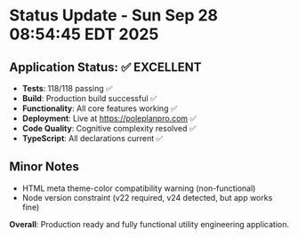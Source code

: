 # Status Update - Sun Sep 28 08:54:45 EDT 2025

## Application Status: ✅ EXCELLENT

- **Tests**: 118/118 passing ✅
- **Build**: Production build successful ✅
- **Functionality**: All core features working ✅
- **Deployment**: Live at <https://poleplanpro.com> ✅
- **Code Quality**: Cognitive complexity resolved ✅
- **TypeScript**: All declarations current ✅

## Minor Notes

- HTML meta theme-color compatibility warning (non-functional)
- Node version constraint (v22 required, v24 detected, but app works fine)

**Overall**: Production ready and fully functional utility engineering application.
